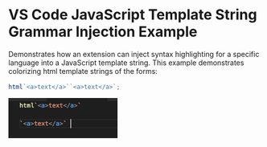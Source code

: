 # VS Code JavaScript Template String Grammar Injection Example

Demonstrates how an extension can inject syntax highlighting for a specific language into a JavaScript template string. This example demonstrates colorizing html template strings of the forms:

```js
html`<a>text</a>``<a>text</a>`;
```

![](https://github.com/mjbvz/vscode-js-template-string-grammar-injection-example/raw/master/docs/example.png)
